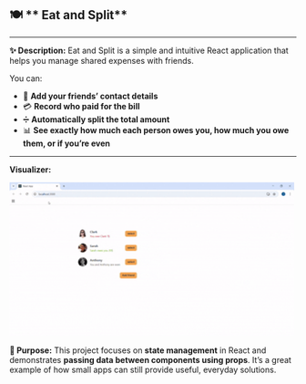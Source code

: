 ## 🍽️ ** Eat and Split**

---

**✨ Description:**
Eat and Split is a simple and intuitive React application that helps you manage shared expenses with friends.

You can:

* 👥 **Add your friends’ contact details**
* 💳 **Record who paid for the bill**
* ➗ **Automatically split the total amount**
* 📊 **See exactly how much each person owes you, how much you owe them, or if you’re even**

---
**Visualizer:**

<img src="demo/React App - Google Chrome 2025-08-12 12-10-08.gif" width="500" alt="Demo GIF">

**🎯 Purpose:**
This project focuses on **state management** in React and demonstrates **passing data between components using props**.
It’s a great example of how small apps can still provide useful, everyday solutions.
